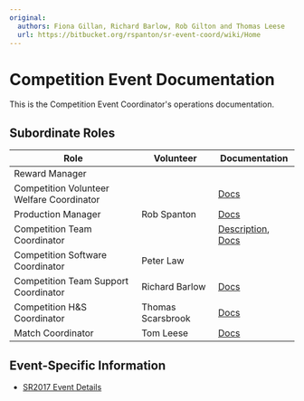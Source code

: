 ```yaml
---
original:
  authors: Fiona Gillan, Richard Barlow, Rob Gilton and Thomas Leese
  url: https://bitbucket.org/rspanton/sr-event-coord/wiki/Home
---
```

# Competition Event Documentation

This is the Competition Event Coordinator's operations documentation.

## Subordinate Roles

Role | Volunteer | Documentation
-----|-----------|--------------
Reward Manager |
Competition Volunteer Welfare Coordinator |  | [Docs](https://gist.github.com/howiegoing/5876963bc0dcb63a6fa1028b02d1a5a6)
Production Manager | Rob Spanton | [Docs](/competition/production)
Competition Team Coordinator |  | [Description](/competition/teams/coordinator), [Docs](/competition/teams)
Competition Software Coordinator | Peter Law
Competition Team Support Coordinator | Richard Barlow | [Docs](/competition/team-support)
Competition H&S Coordinator | Thomas Scarsbrook | [Docs](http://scarzybrook.co.uk/SR/robotinspector.pdf)
Match Coordinator | Tom Leese | [Docs](/competition/matches)

## Event-Specific Information

* [SR2017 Event Details](/competition/event/sr2017-event)
